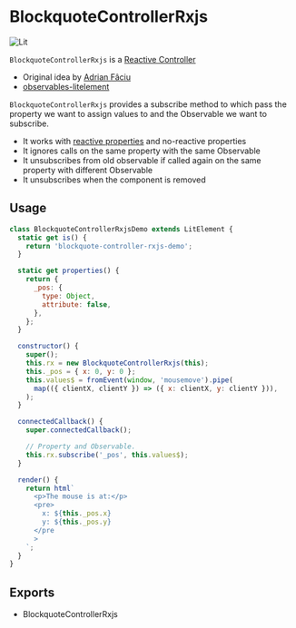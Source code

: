 # BlockquoteControllerRxjs

![Lit](https://img.shields.io/badge/lit-2.0.0-blue)

`BlockquoteControllerRxjs` is a [Reactive Controller](https://lit.dev/docs/composition/controllers/#content)

- Original idea by [Adrian Fâciu](https://github.com/adrianfaciu/rx-lit)
- [observables-litelement](https://adrianfaciu.dev/posts/observables-litelement/)

`BlockquoteControllerRxjs` provides a subscribe method to which pass the property we want to
assign values to and the Observable we want to subscribe.

- It works with [reactive properties](https://lit.dev/docs/components/properties/) and no-reactive properties
- It ignores calls on the same property with the same Observable
- It unsubscribes from old observable if called again on the same property with different Observable
- It unsubscribes when the component is removed

## Usage

```js
class BlockquoteControllerRxjsDemo extends LitElement {
  static get is() {
    return 'blockquote-controller-rxjs-demo';
  }

  static get properties() {
    return {
      _pos: {
        type: Object,
        attribute: false,
      },
    };
  }

  constructor() {
    super();
    this.rx = new BlockquoteControllerRxjs(this);
    this._pos = { x: 0, y: 0 };
    this.values$ = fromEvent(window, 'mousemove').pipe(
      map(({ clientX, clientY }) => ({ x: clientX, y: clientY })),
    );
  }

  connectedCallback() {
    super.connectedCallback();

    // Property and Observable.
    this.rx.subscribe('_pos', this.values$);
  }

  render() {
    return html`
      <p>The mouse is at:</p>
      <pre>
        x: ${this._pos.x}
        y: ${this._pos.y}
      </pre
      >
    `;
  }
}
```

## Exports

- BlockquoteControllerRxjs
